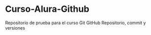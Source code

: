 <h1>Curso-Alura-Github</h1>  
Repositorio de prueba para el curso Git GitHub Repositorio, commit y versiones
